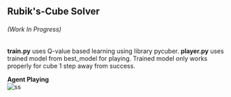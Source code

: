 ## Rubik's-Cube Solver 
###### (Work In Progress)

**train.py** uses Q-value based learning using library pycuber. **player.py** uses trained model from best_model for playing. Trained model only works properly for cube 1 step away from success.

**Agent Playing**<br />
![ss](https://user-images.githubusercontent.com/45385843/76684048-ab7f5900-662e-11ea-8f88-c3f0581077b4.png)
